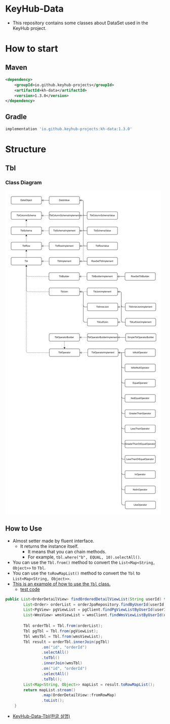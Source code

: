 # KeyHub-Data
- This repository contains some classes about DataSet used in the KeyHub project.

# How to start
## Maven
```xml
<dependency>
    <groupId>io.github.keyhub-projects</groupId>
    <artifactId>kh-data</artifactId>
    <version>1.3.0</version>
</dependency>
```

## Gradle
```gradle
implementation 'io.github.keyhub-projects:kh-data:1.3.0'
```

# Structure

## Tbl
### Class Diagram

![class_diagram](./docs/class_diagram.png)

## How to Use
- Almost setter made by fluent interface.
  - It returns the instance itself.
    - It means that you can chain methods.
    - For example, `tbl.where("b", EQUAL, 10).selectAll()`.
- You can use the `Tbl.from()` method to convert the `List<Map<String, Object>>` to `Tbl`.
- You can use the `toRowMapList()` method to convert the `Tbl` to `List<Map<String, Object>>`.
- [This is an example of how to use the `Tbl` class.](./kh-data-tbl-example/src/main/java/keyhub/order/infrastructure/OrderReaderImplement.java)
  - [test code](./kh-data-tbl-example/src/test/java/keyhub/order/domain/OrderReaderTest.java)
```java
public List<OrderDetailView> findOrderedDetailViewList(String userId) throws IllegalAccessException {
        List<Order> orderList = orderJpaRepository.findByUserId(userId);
        List<PgView> pgViewList = pgClient.findPgViewListByUserId(userId);
        List<WmsView> wmsViewList = wmsClient.findWmsViewListByUserId(userId);

        Tbl orderTbl = Tbl.from(orderList);
        Tbl pgTbl = Tbl.from(pgViewList);
        Tbl wmsTbl = Tbl.from(wmsViewList);
        Tbl result = orderTbl.innerJoin(pgTbl)
                .on("id", "orderId")
                .selectAll()
                .toTbl()
                .innerJoin(wmsTbl)
                .on("id", "orderId")
                .selectAll()
                .toTbl();
        List<Map<String, Object>> mapList = result.toRowMapList();
        return mapList.stream()
                .map(OrderDetailView::fromRowMap)
                .toList();
    }
```

- [KeyHub-Data-Tbl(한글 설명)](./docs/KeyHub-Data-Tbl(한글설명).pdf)

